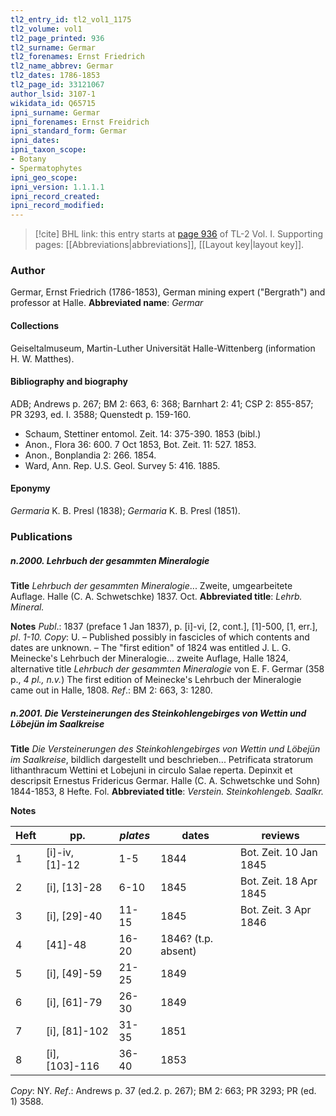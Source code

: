 ```yaml
---
tl2_entry_id: tl2_vol1_1175
tl2_volume: vol1
tl2_page_printed: 936
tl2_surname: Germar
tl2_forenames: Ernst Friedrich
tl2_name_abbrev: Germar
tl2_dates: 1786-1853
tl2_page_id: 33121067
author_lsid: 3107-1
wikidata_id: Q65715
ipni_surname: Germar
ipni_forenames: Ernst Freidrich
ipni_standard_form: Germar
ipni_dates: 
ipni_taxon_scope: 
- Botany
- Spermatophytes
ipni_geo_scope: 
ipni_version: 1.1.1.1
ipni_record_created: 
ipni_record_modified:
---
```



> [!cite] BHL link: this entry starts at [page 936](https://www.biodiversitylibrary.org/page/33121067) of TL-2 Vol. I.
> Supporting pages: [[Abbreviations|abbreviations]], [[Layout key|layout key]].

### Author

Germar, Ernst Friedrich (1786-1853), German mining expert ("Bergrath") and professor at Halle. 
**Abbreviated name**: *Germar*

#### Collections

Geiseltalmuseum, Martin-Luther Universität Halle-Wittenberg (information H. W. Matthes).

#### Bibliography and biography

ADB; Andrews p. 267; BM 2: 663, 6: 368; Barnhart 2: 41; CSP 2: 855-857; PR 3293, ed. I. 3588; Quenstedt p. 159-160.
- Schaum, Stettiner entomol. Zeit. 14: 375-390. 1853 (bibl.)
- Anon., Flora 36: 600. 7 Oct 1853, Bot. Zeit. 11: 527. 1853.
- Anon., Bonplandia 2: 266. 1854.
- Ward, Ann. Rep. U.S. Geol. Survey 5: 416. 1885.

#### Eponymy

*Germaria* K. B. Presl (1838); *Germaria* K. B. Presl (1851).

### Publications

##### n.2000. Lehrbuch der gesammten Mineralogie

**Title**
*Lehrbuch der gesammten Mineralogie*... Zweite, umgearbeitete Auflage. Halle (C. A. Schwetschke) 1837. Oct.
**Abbreviated title**: *Lehrb. Mineral.*

**Notes**
*Publ*.: 1837 (preface 1 Jan 1837), p. \[i\]-vi, \[2, cont.\], \[1\]-500, \[1, err.\], *pl*. *1-10. Copy*: U. – Published possibly in fascicles of which contents and dates are unknown. – The "first edition" of 1824 was entitled J. L. G. Meinecke's Lehrbuch der Mineralogie... zweite Auflage, Halle 1824, alternative title *Lehrbuch der gesammten Mineralogie* von E. F. Germar (358 p., *4 pl., n.v.*) The first edition of Meinecke's Lehrbuch der Mineralogie came out in Halle, 1808.
*Ref*.: BM 2: 663, 3: 1280.

##### n.2001. Die Versteinerungen des Steinkohlengebirges von Wettin und Löbejün im Saalkreise

**Title**
*Die Versteinerungen des Steinkohlengebirges von Wettin und Löbejün im Saalkreise*, bildlich dargestellt und beschrieben... Petrificata stratorum lithanthracum Wettini et Lobejuni in circulo Salae reperta. Depinxit et descripsit Ernestus Fridericus Germar. Halle (C. A. Schwetschke und Sohn) 1844-1853, 8 Hefte. Fol.
**Abbreviated title**: *Verstein. Steinkohlengeb. Saalkr.*

**Notes**

|Heft	|pp.	|*plates*	|dates	|reviews|
|---	|---	|---	|---	|---	|
|1	|\[i\]-iv, \[1\]-12	|1-5	|1844	|Bot. Zeit. 10 Jan 1845|
|2	|\[i\], \[13\]-28	|6-10	|1845	|Bot. Zeit. 18 Apr 1845|
|3	|\[i\], \[29\]-40	|11-15	|1845	|Bot. Zeit. 3 Apr 1846|
|4	|\[41\]-48	|16-20	|1846? (t.p. absent)|
|5	|\[i\], \[49\]-59	|21-25	|1849|
|6	|\[i\], \[61\]-79	|26-30	|1849|
|7	|\[i\], \[81\]-102	|31-35	|1851|
|8	|\[i\], \[103\]-116	|36-40	|1853|

*Copy*: NY.
*Ref*.: Andrews p. 37 (ed.2. p. 267); BM 2: 663; PR 3293; PR (ed. 1) 3588.


